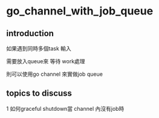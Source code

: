 # go_channel_with_job_queue

## introduction

如果遇到同時多個task 輸入

需要放入queue來 等待 work處理

則可以使用go channel 來實做job queue

## topics to discuss

1 如何graceful shutdown當 channel 內沒有job時
